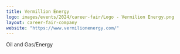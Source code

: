 ```yaml
---
title: Vermillion Energy
logo: images/events/2024/career-fair/Logo - Vermilion Energy.png
layout: career-fair-company
website: "https://www.vermilionenergy.com/"
---
```


Oil and Gas/Energy
